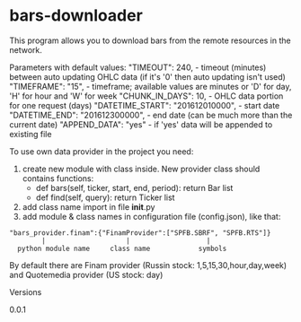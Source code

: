 # bars-downloader

This program allows you to download bars from the remote resources in the network.

Parameters with default values:
        "TIMEOUT": 240,
              - timeout (minutes) between auto updating OHLC data (if it's '0' then auto updating isn't used)
        "TIMEFRAME": "15",
              - timeframe; available values are minutes or 'D' for day, 'H' for hour and 'W' for week
        "CHUNK_IN_DAYS": 10,
              - OHLC data portion for one request (days)
        "DATETIME_START": "201612010000",
              - start date
        "DATETIME_END": "201612300000",
              - end date (can be much more than the current date)
        "APPEND_DATA": "yes"
              - if 'yes' data will be appended to existing file

To use own data provider in the project you need:
  1. create new module with class inside.
     New provider class should contains functions:
     - def bars(self, ticker, start, end, period):
         return Bar list
     - def find(self, query):
         return Ticker list
  2. add class name import in file __init__.py
  3. add module & class names in configuration file (config.json), like that:
  
    "bars_provider.finam":{"FinamProvider":["SPFB.SBRF", "SPFB.RTS"]}
            |                    |                   |
      python module name     class name            symbols


By default there are Finam provider (Russin stock: 1,5,15,30,hour,day,week) and Quotemedia provider (US stock: day)

Versions

0.0.1 
